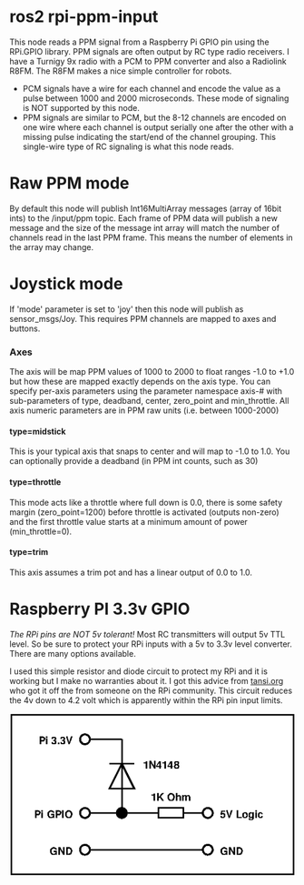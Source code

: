 # ros2 rpi-ppm-input

This node reads a PPM signal from a Raspberry Pi GPIO pin using the RPi.GPIO library.
PPM signals are often output by RC type radio receivers. I have a Turnigy 9x radio with
a PCM to PPM converter and also a Radiolink R8FM. The R8FM makes a nice simple controller
for robots.

- PCM signals have a wire for each channel and encode the value as a pulse between 1000
  and 2000 microseconds. These mode of signaling is NOT supported by this node.
- PPM signals are similar to PCM, but the 8-12 channels are encoded on one wire where
  each channel is output serially one after the other with a missing pulse indicating
  the start/end of the channel grouping. This single-wire type of RC signaling is what
  this node reads.


# Raw PPM mode

By default this node will publish Int16MultiArray messages (array of 16bit ints) to the
/input/ppm topic. Each frame of PPM data will publish a new message and the size of the
message int array will match the number of channels read in the last PPM frame. This means
the number of elements in the array may change.

# Joystick mode

If 'mode' parameter is set to 'joy' then this node will publish as sensor_msgs/Joy. This
requires PPM channels are mapped to axes and buttons.

### Axes
The axis will be map PPM values of 1000 to 2000 to float ranges -1.0 to +1.0 but how these
are mapped exactly depends on the axis type. You can specify per-axis parameters using the
parameter namespace axis-# with sub-parameters of type, deadband, center, zero_point and
min_throttle. All axis numeric parameters are in PPM raw units (i.e. between 1000-2000)

#### type=midstick
This is your typical axis that snaps to center and will map to -1.0 to 1.0. You can optionally
provide a deadband (in PPM int counts, such as 30)

#### type=throttle
This mode acts like a throttle where full down is 0.0, there is some safety margin (zero_point=1200)
before throttle is activated (outputs non-zero) and the first throttle value starts at a
minimum amount of power (min_throttle=0).

#### type=trim
This axis assumes a trim pot and has a linear output of 0.0 to 1.0.


# Raspberry PI 3.3v GPIO
*The RPi pins are NOT 5v tolerant!* Most RC transmitters will output 5v TTL level. So be
sure to protect your RPi inputs with a 5v to 3.3v level converter. There are many options
available. 

I used this simple resistor and diode circuit to protect my RPi and it is working but I
make no warranties about it. I got this advice from [tansi.org](https://www.tansi.org/rp/interfacing5v.html)
who got it off the from someone on the RPi community. This circuit reduces the 4v down
to 4.2 volt which is apparently within the RPi pin input limits.

![5v to 3.3v pin protection circuit](rpi-pin-protection.gif)


